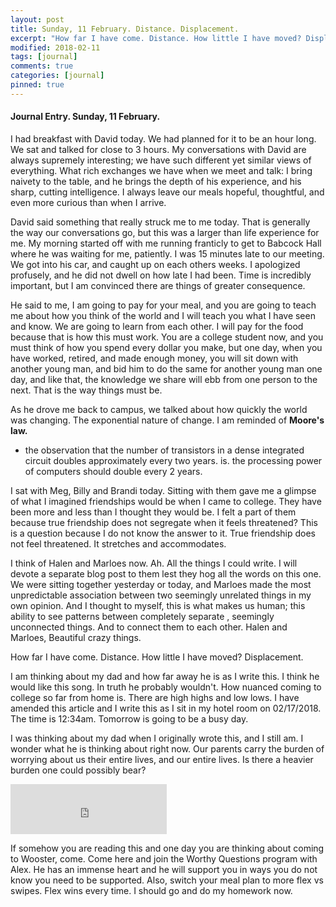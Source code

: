 ```yaml
---
layout: post
title: Sunday, 11 February. Distance. Displacement.
excerpt: "How far I have come. Distance. How little I have moved? Displacement."
modified: 2018-02-11
tags: [journal]
comments: true
categories: [journal]
pinned: true
---
```

#### Journal Entry. Sunday, 11 February.

I had breakfast with David today. We had planned for it to be an hour long. We sat and talked for close to 3 hours. My conversations with David are always supremely interesting; we have such different yet similar views of everything. What rich exchanges we have when we meet and talk: I bring naivety to the table, and he brings the depth of his experience, and his sharp, cutting intelligence. I always leave our meals hopeful, thoughtful, and even more curious than when I arrive.


David said something that really struck me to me today. That is generally the way our conversations go, but this was a larger than life experience for me. My morning started off with me running franticly to get to Babcock Hall where he was waiting for me, patiently. I was 15 minutes late to our meeting. We got into his car, and caught up on each others weeks. I apologized profusely, and he did not dwell on how late I had been. Time is incredibly important, but I am convinced there are things of greater consequence.

He said to me, I am going to pay for your meal, and you are going to teach me about how you think of the world and I will teach you what I have seen and know. We are going to learn from each other. I will pay for the food because that is how this must work. You are a college student now, and you must think of how you spend every dollar you make, but one day, when you have worked, retired, and made enough money, you will sit down with another young man, and bid him to do the same for another young man one day, and like that, the knowledge we share will ebb from one person to the next. That is the way things must be.

As he drove me back to campus, we talked about how quickly the world was changing. The exponential nature of change. I am reminded of **Moore's law.**

- the observation that the number of transistors in a dense integrated circuit doubles approximately every two years. is. the processing power of computers should double every 2 years.


I sat with Meg, Billy and Brandi today. Sitting with them gave me a glimpse of what I imagined friendships would be when I came to college. They have been more and less than I thought they would be. I felt a part of them because true friendship does not segregate when it feels threatened? This is a question because I do not know the answer to it. True friendship does not feel threatened. It stretches and accommodates.

I think of Halen and Marloes now. Ah. All the things I could write. I will devote a separate blog post to them lest they hog all the words on this one. We were sitting together yesterday or today, and Marloes made the most unpredictable association between two seemingly unrelated things in my own opinion. And I thought to myself, this is what makes us human; this ability to see patterns between completely separate , seemingly unconnected things. And to connect them to each other. Halen and Marloes, Beautiful crazy things.

How far I have come. Distance. How little I have moved? Displacement.

I am thinking about my dad and how far away he is as I write this. I think he would like this song. In truth he probably wouldn't. How nuanced coming to college so far from home is. There are high highs and low lows. I have amended this article and I write this as I sit in my hotel room on 02/17/2018. The time is 12:34am. Tomorrow is going to be a busy day.

I was thinking about my dad when I originally wrote this, and I still am. I wonder what he is thinking about right now. Our parents carry the burden of worrying about us their entire lives, and our entire lives. Is there a heavier burden one could possibly bear?

<iframe src="https://open.spotify.com/embed/track/10ViidwjGLCfVtGPfdcszR" width="250" height="80" frameborder="0" allowtransparency="true"></iframe>

If somehow you are reading this and one day you are thinking about coming to Wooster, come. Come here and join the Worthy Questions program with Alex. He has an immense heart and he will support you in ways you do not know you need to be supported. Also, switch your meal plan to more flex vs swipes. Flex wins every time. I should go and do my homework now.
